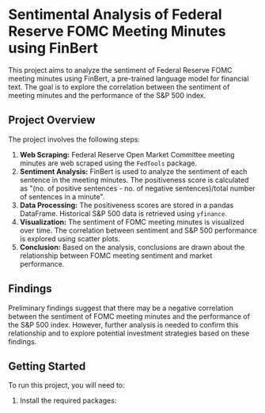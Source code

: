 # Sentimental Analysis of Federal Reserve FOMC Meeting Minutes using FinBert

This project aims to analyze the sentiment of Federal Reserve FOMC meeting minutes using FinBert, a pre-trained language model for financial text. The goal is to explore the correlation between the sentiment of meeting minutes and the performance of the S&P 500 index.

## Project Overview

The project involves the following steps:

1. **Web Scraping:** Federal Reserve Open Market Committee meeting minutes are web scraped using the `FedTools` package.
2. **Sentiment Analysis:** FinBert is used to analyze the sentiment of each sentence in the meeting minutes. The positiveness score is calculated as "(no. of positive sentences - no. of negative sentences)/total number of sentences in a minute".
3. **Data Processing:** The positiveness scores are stored in a pandas DataFrame. Historical S&P 500 data is retrieved using `yfinance`.
4. **Visualization:** The sentiment of FOMC meeting minutes is visualized over time. The correlation between sentiment and S&P 500 performance is explored using scatter plots.
5. **Conclusion:** Based on the analysis, conclusions are drawn about the relationship between FOMC meeting sentiment and market performance.

## Findings

Preliminary findings suggest that there may be a negative correlation between the sentiment of FOMC meeting minutes and the performance of the S&P 500 index. However, further analysis is needed to confirm this relationship and to explore potential investment strategies based on these findings.

## Getting Started

To run this project, you will need to:

1. Install the required packages:
